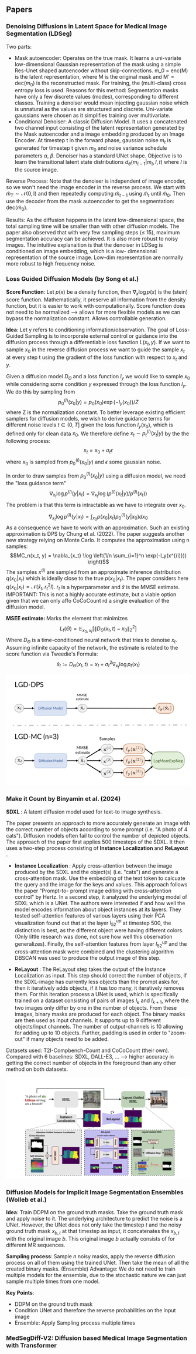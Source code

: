 
<h2>Papers</h2>

<h3>Denoising Diffusions in Latent Space for Medical Image Segmentation (LDSeg)</h3>

Two parts:
- Mask autoencoder: Operates on the true mask. It learns a uni-variate low-dimensional Gaussian representation of the mask using a simple Res-Unet shaped autoencoder without skip-connections. m_0 = enc(M) is the latent representation, where M is the original mask and M' = dec($m_0$) is the reconstructed mask. For training, the (multi-class) cross entropy loss is used.
Reasons for this method: Segmentation masks have only a few discrete values (modes), corresponding to different classes. Training a denoiser would mean injecting gaussian noise which is unnatural as the values are structured and discrete. Uni-variate gaussians were chosen as it simplifies training over multivariate.
- Conditional Denoiser: A classic Diffusion Model. It uses a concatenated two channel input consisting of the latent representation generated by the Mask autoencoder and a image embedding produced by an Image Encoder. At timestep t in the forward phase, gaussian noise $m_t$ is generated for timestep t given $m_0$ and noise variance schedule parameters $\alpha$, $\beta$. Denoiser has a standard UNet shape. Objective is to learn the transitional latent state distributions
$d_{\theta} (m_{t−1}|m_t, I, t)$ where $I$ is the source image.

Reverse Process: Note that the denoiser is independent of image encoder, so we won't need the image encoder in the reverse process. We start with $\tilde{m}_T \sim \mathcal{N}(0, \text{I})$ and then repeatedly computing $\tilde{m}_{t-1}$ using $\tilde{m}_{t}$ until $\tilde{m}_{0}$. Then use the decoder from the mask autoencoder to get the segmentation: dec($\tilde{m}_{0}$).

Results:
As the diffusion happens in the latent low-dimensional space, the total sampling time will be smaller than with other diffusion models. The paper also observed that with very few sampling steps ($\leq$ 15),  maximum segmentation accuracy can be achieved.
It is also more robust to noisy images. The intuitive explanaition is that the denoiser in LDSeg is conditioned on image embedding, which is a low-
dimensional representation of the source image. Low-dim representation are normally more robust to high frequency noise.


<h3> Loss Guided Diffusion Models (by Song et al.) </h3>

<b>Score Function</b>: Let $p(x)$ be a density function, then $\nabla_x \log p(x)$ is the (stein) score function. Mathematically, it preserve all information from the density function, but it is easier to work with computationally. Score function does not need to be normalized --> allows for more flexible models as we can bypass the normalization constant. Allows controllable generation.

<b>Idea</b>: Let y refers to conditioning information/observation. The goal of Loss-Guided Sampling is to incorporate external control or guidance into the diffusion process through a differentiable loss function $L(x_t,y)$. If we want to sample $x_0$ in the reverse diffusion process we want to guide the sample $x_t$ at every step t using the gradient of the loss function with respect to $x_t$ and $y$.
<!-- $$\nabla_{x_t} \log p(x_t | y) \propto - \nabla_{x_t} L(x_t, y)$$

The sampling equation would then be
$$x_{t-1} = x_t + \gamma \nabla_{x_t} \log p(x_t | y) + \epsilon $$
where $\gamma$ is the stepsize and $\epsilon$ gaussian noise. Thanks to the gradient term, the $x_t$ will be guided towards a region of samples that minimizes the loss $L(x_t, y)$.
Via bias rule we get
$$\nabla_{x_t} \log p(x_t | y) = \nabla_{x_t} \log p(y | x_t) + \nabla_{x_t} \log p(x_t)$$

So in order to do our reverse process we need to computed $ \nabla_{x_t} \log p(y | x_t)$ at every timestep t.

<b>The problem of Loss-Guided Diffusion:</b> Given a diffusion model $D_\Theta$ and a loss function $l_y(x_0)$ defined only for noiseless data $x_0$, estimate the loss guidance term $\nabla_{x_t} \log p(y | x_t)$ for all $t \in (0, T]$. Notice that the paper also uses the notation $\nabla_{x_t} \log p^{(l)}(y | x_t)$.

However, $\nabla_{x_t} \log p(y | x_t)$ is generally untractable. Need to work with approximations:
- DPS: $\nabla_{x_t} \log p(x_t | y) = DPS(x_t, y) := \nabla_{x_t} \log p(\hat{x}_t | y)$, where $\hat{x}_t$ is MMSE estimator of $x_0$ given $x_t, \sigma_t$, i.e. the element that minimizes
$$L_t(\Theta) = \mathbb{E}_{x_0, x_t}[\| D_\Theta(x_t, t) - x_0 \|^2_2]$$ -->


Given a diffusion model $D_\Theta$ and a loss function $l_y$ we would like to sample $x_0$ while considering some condition $y$ expressed through the loss function $l_y$.
We do this by sampling from
$$p_0^{(l)}(x_0 | y) = p_0(x_0)\exp(-l_y(x_0)) / Z$$
where Z is the normalization constant. To better leverage existing efficient
samplers for diffusion models, we wish to derive guidance terms for different noise levels $t \in (0, T ]$ given the loss function $l_y(x_0)$, which is defined only for clean data $x_0$.
We therefore define $x_t \sim p_t^{(l)} (x_t|y)$ by the the following process:
$$x_t = x_0 + \sigma_t \epsilon$$
where $x_0$ is sampled from $p_0^{(l)}(x_0 | y)$ and $\epsilon$ some gaussian noise.

In order to draw samples from $p_0^{(l)}(x_0 | y)$ using a diffusion model, we need the "loss guidance term"
$$\nabla_{x_t} \log p^{(l)}(y | x_t) = \nabla_{x_t} \log (p^{(l)}(x_t | y) / p^{(l)}(x_t))$$
The problem is that this term is intractable as we have to integrate over $x_0$.
$$\nabla_{x_t} \log p^{(l)}(y | x_t) = \int_{x_0} p(x_0 | x_t) p_0^{(l)} (y | x_0) dx_0$$
As a consequence we have to work with an approximation. Such an existing approximation is DPS by Chung et al. (2022). The paper suggests another new strategy relying on Monte Carlo. It computes the approximation using n samples:
$$MC_n(x_t, y) = \nabla_{x_t} \log \left(1/n \sum_{i=1}^n \exp(-l_y(x^{(i)})) \right)$$
The samples $x^{(i)}$ are sampled from an approximate inference distribution $q(x_0|x_t)$ which is ideally close to the true $p(x_0|x_t)$. The paper considers here $q(x_0 | x_t) = \mathcal{N}(\hat{x}_t, r^2_tI)$. $r_t$ is a hyperparameter and $\hat{x}$ is the MMSE estimate. IMPORTANT: This is not a highly accurate estimate, but a viable option given that we can only affo CoCoCount rd a single evaluation of
the diffusion model.

<b> MSEE estimate: </b> Marks the element that minimizes
$$L_t(\Theta) = \mathbb{E}_{x_0, x_t}[\| D_\Theta(x_t, t) - x_0 \|^2_2]$$
Where $D_\Theta$ is a time-conditioned neural network that tries to denoise $x_t$. Assuming infinite capacity of the network, the estimate is related to the score function via Tweedie's Formula:
$$\hat{x}_t := D_\Theta(x_t, t) = x_t + \sigma_t^2 \nabla_{x_t} \log p_t(x_t)$$


<img title="Hello" alt="" src="images/lgd-mc_vs_lgd-dps.png">

<h3> Make it Count by Binyamin et al. (2024) </h3>

<b> SDXL </b>: A latent diffusion model used for text-to image synthesis.

The paper presents an approach to more accurately generate  an image with the correct number of objects according to some prompt (i.e. "A photo of 4 cats"). Diffusion models often fail to control the number of depicted objects.
The approach of the paper first applies 500 timesteps of the SDXL. It then uses a two-step process consisting of <b> Instance Localization </b> and <b> ReLayout </b>.

- <b> Instance Localization </b>: Apply cross-attention between the image produced by the SDXL and the object(s) (i.e. "cats") and generate a cross-attention mask. Use the embedding of the text token to calcuate the query and the image for the keys and values. This approach follows the paper "Prompt-to-
prompt image editing with cross-attention control" by Hertz. In a second step, it analyzed the underlying model of SDXL which is a UNet. The authors were interested if and how well the model encodes information about object instances at its layers. They tested self-attention features of various layers using their PCA visualization  found out that at the layer $l^{up}_{52}$ at timestep 500, the distinction is best, as the different object were having different colors. (Only little research was done, not sure how well this observation generalizes). Finally, the self-attention features from layer $l^{up}_{52}$ and the cross-attention mask were combined and the clustering algorithm DBSCAN was used to produce the output image of this step.

- <b> ReLayout </b>: The ReLayout step takes the output of the Instance Localization as input.  This step should correct the number of objects, if the SDXL-image has currently less objects than the prompt asks for, then it iteratively adds objects, if it has too many, it iteratively removes them. For this iteration process a UNet is used, which is specifically trained on a dataset consisting of pairs of images $I_k$ and $I_{k+1}$, where the two images only differ by one in the number of objects.
From these images, binary masks are produced for each object. The binary masks are then used as input channels. It supports up to 9 different objects/input channels. The number of output-channels is 10 allowing for adding up to 10 objects. Further, padding is used in order to "zoom-out" if many objects need to be added.

Datasets used: T2I-Compbench-Count and CoCoCount (their own).
Compared with 6 baselines: SDXL, DALL-E3, ...
 --> higher accuracy in getting the correct number of objects in the foreground than any other method on both datasets.


<img title="make_it_count" alt="make_it_count" src="images/make_it_count_architecture.png">

<h3>Diffusion Models for Implicit Image Segmentation Ensembles (Wolleb et al.)</h3>

<b>Idea</b>: Train DDPM on the ground truth masks. Take the ground truth mask and apply noise to it. The underlying architecture to predict the noise is a UNet. However, the UNet does not only take the timestep $t$ and the noisy ground truth mask $x_{b,t}$ at that timestep as input, it concatenates the $x_{b,t}$ with the original image $b$. This original image $b$ actually consists of for different MR sequences.

<b>Sampling process</b>: Sample $n$ noisy masks, apply the reverse diffusion process on all of them using the trained UNet. Then take the mean of all the created binary masks. (Ensemble) Advantage: We do not need to train multiple models for the ensemble, due to the stochastic nature we can just sample multiple times from one model.

<b>Key Points</b>:
- DDPM on the ground truth mask
- Condition UNet and therefore the reverse probabilities on the input image
- Ensemble: Apply Sampling process multiple times


<h3>MedSegDiff-V2: Diffusion based Medical Image Segmentation with Transformer</h3>



<!-- Dear Prof. Wattenhofer

Sorry for my late response, I spent some time on vacation, before starting with the thesis.
First of all, thank you for formally supervising my thesis. You won't have to supervise for content, this will all be done by the Department of Quantitative Biomedicine from UZH.
My supervisors had a question about the grading. Do you plan on grading the work as well and then take the average of your grade and the one from my supervisors or will you not participate



Hoi
Mir isch mitteilt wurde dass du nanig bim Bauer Sport gsi bisch zum de Trainer aaprobieren und de bstellzettel usfülle. S Fenster isch jetzt verlängeret wurde bis und mit de Samstig (14.9). Wenn du also en Trainer ha möchtisch bitt ich dich das i de NEGGSTE 2 TÄG na z erledige oder öper anders verbii zschicke wo für dich de bstellzettel mit de entsprechende grössene uusfüllt. Süscht gits kein Trainer!
Lg Stefan -->
